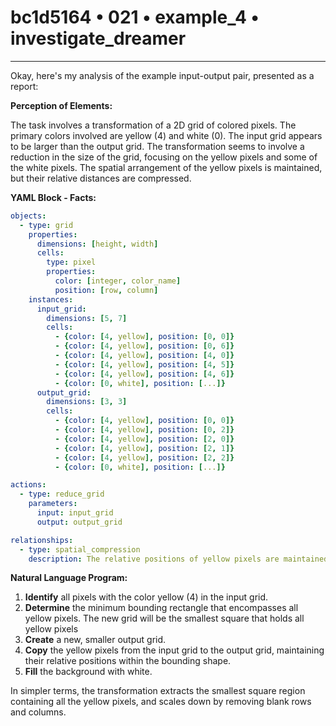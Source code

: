 # bc1d5164 • 021 • example_4 • investigate_dreamer

---
Okay, here's my analysis of the example input-output pair, presented as a report:

**Perception of Elements:**

The task involves a transformation of a 2D grid of colored pixels. The primary colors involved are yellow (4) and white (0). The input grid appears to be larger than the output grid. The transformation seems to involve a reduction in the size of the grid, focusing on the yellow pixels and some of the white pixels. The spatial arrangement of the yellow pixels is maintained, but their relative distances are compressed.

**YAML Block - Facts:**



```yaml
objects:
  - type: grid
    properties:
      dimensions: [height, width]
      cells:
        type: pixel
        properties:
          color: [integer, color_name]
          position: [row, column]
    instances:
      input_grid:
        dimensions: [5, 7]
        cells:
          - {color: [4, yellow], position: [0, 0]}
          - {color: [4, yellow], position: [0, 6]}
          - {color: [4, yellow], position: [4, 0]}
          - {color: [4, yellow], position: [4, 5]}
          - {color: [4, yellow], position: [4, 6]}
          - {color: [0, white], position: [...]}
      output_grid:
        dimensions: [3, 3]
        cells:
          - {color: [4, yellow], position: [0, 0]}
          - {color: [4, yellow], position: [0, 2]}
          - {color: [4, yellow], position: [2, 0]}
          - {color: [4, yellow], position: [2, 1]}
          - {color: [4, yellow], position: [2, 2]}
          - {color: [0, white], position: [...]}

actions:
  - type: reduce_grid
    parameters:
      input: input_grid
      output: output_grid

relationships:
  - type: spatial_compression
    description: The relative positions of yellow pixels are maintained, but the grid is compressed around them.
```



**Natural Language Program:**

1.  **Identify** all pixels with the color yellow (4) in the input grid.
2.  **Determine** the minimum bounding rectangle that encompasses all yellow pixels. The new grid will be the smallest square that holds all yellow pixels
3.  **Create** a new, smaller output grid.
4.  **Copy** the yellow pixels from the input grid to the output grid, maintaining their relative positions within the bounding shape.
5.  **Fill** the background with white.

In simpler terms, the transformation extracts the smallest square region containing all the yellow pixels, and scales down by removing blank rows and columns.

